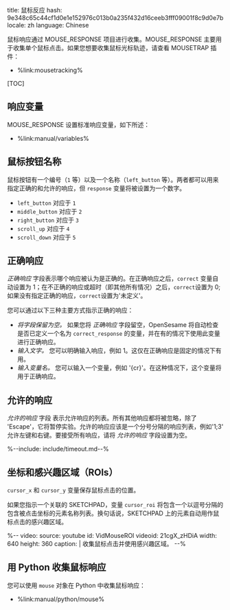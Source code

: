 title: 鼠标反应
hash: 9e348c65c44cf1d0e1e152976c013b0a235f432d16ceeb3fff09001f8c9d0e7b
locale: zh
language: Chinese

鼠标响应通过 MOUSE_RESPONSE 项目进行收集。MOUSE_RESPONSE 主要用于收集单个鼠标点击。如果您想要收集鼠标光标轨迹，请查看 MOUSETRAP 插件：

- %link:mousetracking%

[TOC]


## 响应变量

MOUSE_RESPONSE 设置标准响应变量，如下所述：

- %link:manual/variables%


## 鼠标按钮名称

鼠标按钮有一个编号（`1` 等）以及一个名称（`left_button` 等）。两者都可以用来指定正确的和允许的响应，但 `response` 变量将被设置为一个数字。

- `left_button` 对应于 `1`
- `middle_button` 对应于 `2`
- `right_button` 对应于 `3`
- `scroll_up` 对应于 `4`
- `scroll_down` 对应于 `5`


## 正确响应

*正确响应* 字段表示哪个响应被认为是正确的。在正确响应之后，`correct` 变量自动设置为 1；在不正确的响应或超时（即其他所有情况）之后，`correct`设置为 0; 如果没有指定正确的响应，`correct`设置为'未定义'。

您可以通过以下三种主要方式指示正确的响应：

- *将字段保留为空。* 如果您将 *正确响应* 字段留空，OpenSesame 将自动检查是否已定义一个名为 `correct_response` 的变量，并在有的情况下使用此变量进行正确响应。
- *输入文字。* 您可以明确输入响应，例如 1。这仅在正确响应是固定的情况下有用。
- *输入变量名。* 您可以输入一个变量，例如 '{cr}'。在这种情况下，这个变量将用于正确响应。


## 允许的响应

*允许的响应* 字段 表示允许响应的列表。所有其他响应都将被忽略，除了 'Escape'，它将暂停实验。允许的响应应该是一个分号分隔的响应列表，例如'1;3' 允许左键和右键。要接受所有响应，请将 *允许的响应* 字段设置为空。


%--include: include/timeout.md--%

## 坐标和感兴趣区域（ROIs）

`cursor_x` 和 `cursor_y` 变量保存鼠标点击的位置。

如果您指示一个关联的 SKETCHPAD，变量 `cursor_roi` 将包含一个以逗号分隔的包含被点击坐标的元素名称列表。换句话说，SKETCHPAD 上的元素自动用作鼠标点击的感兴趣区域。

%--
video:
 source: youtube
 id: VidMouseROI
 videoid: 21cgX_zHDiA
 width: 640
 height: 360
 caption: |
  收集鼠标点击并使用感兴趣区域。
--%

## 用 Python 收集鼠标响应

您可以使用 `mouse` 对象在 Python 中收集鼠标响应：

- %link:manual/python/mouse%